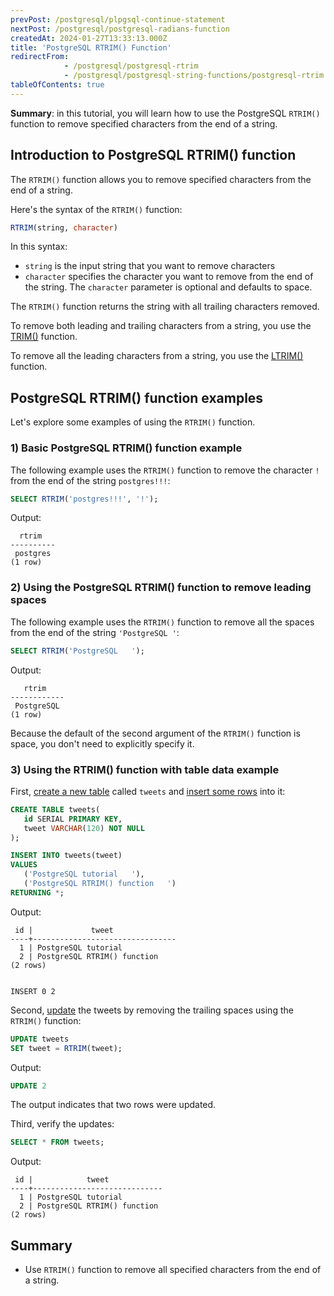 ```yaml
---
prevPost: /postgresql/plpgsql-continue-statement
nextPost: /postgresql/postgresql-radians-function
createdAt: 2024-01-27T13:33:13.000Z
title: 'PostgreSQL RTRIM() Function'
redirectFrom:
            - /postgresql/postgresql-rtrim 
            - /postgresql/postgresql-string-functions/postgresql-rtrim
tableOfContents: true
---
```


**Summary**: in this tutorial, you will learn how to use the PostgreSQL `RTRIM()` function to remove specified characters from the end of a string.

## Introduction to PostgreSQL RTRIM() function

The `RTRIM()` function allows you to remove specified characters from the end of a string.

Here's the syntax of the `RTRIM()` function:

```sql
RTRIM(string, character)
```

In this syntax:

- `string` is the input string that you want to remove characters
- `character` specifies the character you want to remove from the end of the string. The `character` parameter is optional and defaults to space.

The `RTRIM()` function returns the string with all trailing characters removed.

To remove both leading and trailing characters from a string, you use the [TRIM()](/postgresql/postgresql-string-functions/postgresql-trim-function) function.

To remove all the leading characters from a string, you use the [LTRIM()](/postgresql/postgresql-string-functions/postgresql-ltrim) function.

## PostgreSQL RTRIM() function examples

Let's explore some examples of using the `RTRIM()` function.

### 1) Basic PostgreSQL RTRIM() function example

The following example uses the `RTRIM()` function to remove the character `!` from the end of the string `postgres!!!`:

```sql
SELECT RTRIM('postgres!!!', '!');
```

Output:

```
  rtrim
----------
 postgres
(1 row)
```

### 2) Using the PostgreSQL RTRIM() function to remove leading spaces

The following example uses the `RTRIM()` function to remove all the spaces from the end of the string `'PostgreSQL '`:

```sql
SELECT RTRIM('PostgreSQL   ');
```

Output:

```
   rtrim
------------
 PostgreSQL
(1 row)
```

Because the default of the second argument of the `RTRIM()` function is space, you don't need to explicitly specify it.

### 3) Using the RTRIM() function with table data example

First, [create a new table](/postgresql/postgresql-create-table) called `tweets` and [insert some rows](/postgresql/postgresql-tutorial/postgresql-insert-multiple-rows) into it:

```sql
CREATE TABLE tweets(
   id SERIAL PRIMARY KEY,
   tweet VARCHAR(120) NOT NULL
);

INSERT INTO tweets(tweet)
VALUES
   ('PostgreSQL tutorial   '),
   ('PostgreSQL RTRIM() function   ')
RETURNING *;
```

Output:

```
 id |             tweet
----+--------------------------------
  1 | PostgreSQL tutorial
  2 | PostgreSQL RTRIM() function
(2 rows)


INSERT 0 2
```

Second, [update](/postgresql/postgresql-update) the tweets by removing the trailing spaces using the `RTRIM()` function:

```sql
UPDATE tweets
SET tweet = RTRIM(tweet);
```

Output:

```sql
UPDATE 2
```

The output indicates that two rows were updated.

Third, verify the updates:

```sql
SELECT * FROM tweets;
```

Output:

```
 id |            tweet
----+-----------------------------
  1 | PostgreSQL tutorial
  2 | PostgreSQL RTRIM() function
(2 rows)
```

## Summary

- Use `RTRIM()` function to remove all specified characters from the end of a string.
